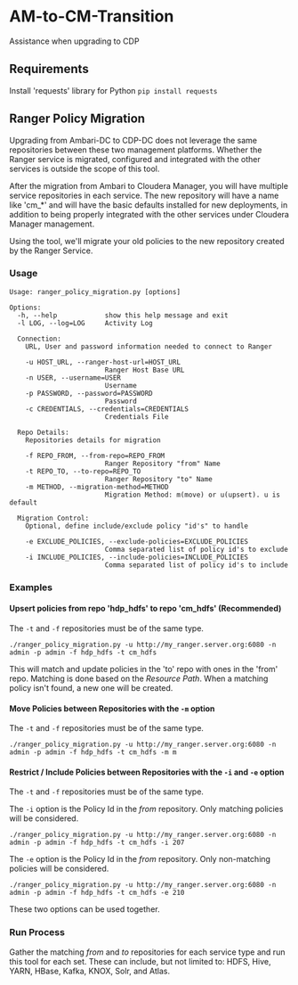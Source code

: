 # AM-to-CM-Transition
Assistance when upgrading to CDP

## Requirements

Install 'requests' library for Python
`pip install requests`

## Ranger Policy Migration
Upgrading from Ambari-DC to CDP-DC does not leverage the same repositories between these two management platforms.  Whether the Ranger service is migrated, configured and integrated with the other services is outside the scope of this tool.

After the migration from Ambari to Cloudera Manager, you will have multiple service repositories in each service.  The new repository will have a name like 'cm_*' and will have the basic defaults installed for new deployments, in addition to being properly integrated with the other services under Cloudera Manager management.

Using the tool, we'll migrate your old policies to the new repository created by the Ranger Service.

### Usage
```
Usage: ranger_policy_migration.py [options]

Options:
  -h, --help            show this help message and exit
  -l LOG, --log=LOG     Activity Log

  Connection:
    URL, User and password information needed to connect to Ranger

    -u HOST_URL, --ranger-host-url=HOST_URL
                        Ranger Host Base URL
    -n USER, --username=USER
                        Username
    -p PASSWORD, --password=PASSWORD
                        Password
    -c CREDENTIALS, --credentials=CREDENTIALS
                        Credentials File

  Repo Details:
    Repositories details for migration

    -f REPO_FROM, --from-repo=REPO_FROM
                        Ranger Repository "from" Name
    -t REPO_TO, --to-repo=REPO_TO
                        Ranger Repository "to" Name
    -m METHOD, --migration-method=METHOD
                        Migration Method: m(move) or u(upsert). u is default

  Migration Control:
    Optional, define include/exclude policy "id's" to handle

    -e EXCLUDE_POLICIES, --exclude-policies=EXCLUDE_POLICIES
                        Comma separated list of policy id's to exclude
    -i INCLUDE_POLICIES, --include-policies=INCLUDE_POLICIES
                        Comma separated list of policy id's to include
```

### Examples

#### Upsert policies from repo 'hdp_hdfs' to repo 'cm_hdfs' (Recommended)

The `-t` and `-f` repositories must be of the same type.

```
./ranger_policy_migration.py -u http://my_ranger.server.org:6080 -n admin -p admin -f hdp_hdfs -t cm_hdfs
```
This will match and update policies in the 'to' repo with ones in the 'from' repo.  Matching is done based on the *Resource Path*.  When a matching policy isn't found, a new one will be created. 

#### Move Policies between Repositories with the `-m` option

The `-t` and `-f` repositories must be of the same type.

```
./ranger_policy_migration.py -u http://my_ranger.server.org:6080 -n admin -p admin -f hdp_hdfs -t cm_hdfs -m m
```

#### Restrict / Include Policies between Repositories with the `-i` and `-e` option

The `-t` and `-f` repositories must be of the same type.

The `-i` option is the Policy Id in the *from* repository.  Only matching policies will be considered.

```
./ranger_policy_migration.py -u http://my_ranger.server.org:6080 -n admin -p admin -f hdp_hdfs -t cm_hdfs -i 207
```

The `-e` option is the Policy Id in the *from* repository.  Only non-matching policies will be considered.

```
./ranger_policy_migration.py -u http://my_ranger.server.org:6080 -n admin -p admin -f hdp_hdfs -t cm_hdfs -e 210
```

These two options can be used together.

### Run Process

Gather the matching *from* and *to* repositories for each service type and run this tool for each set.  These can include, but not limited to: HDFS, Hive, YARN, HBase, Kafka, KNOX, Solr, and Atlas. 